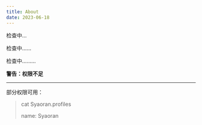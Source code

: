 ```yaml
---
title: About
date: 2023-06-18
---
```


检查中...

检查中......

检查中.........

**警告：权限不足**

------

部分权限可用：

> cat Syaoran.profiles
>
> name: Syaoran

